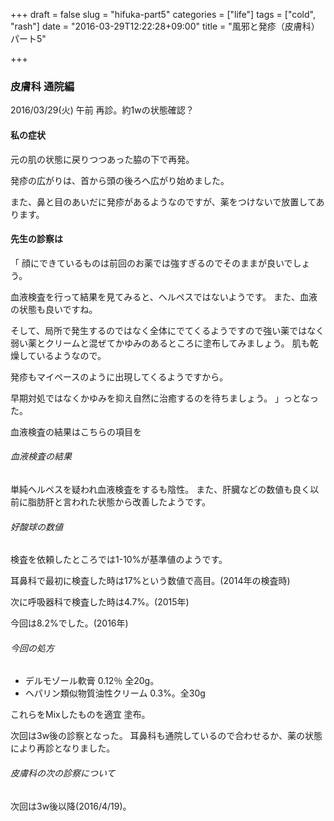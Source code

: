 +++
draft = false
slug = "hifuka-part5"
categories = ["life"]
tags = ["cold", "rash"]
date = "2016-03-29T12:22:28+09:00"
title = "風邪と発疹（皮膚科）パート5"

+++

### 皮膚科 通院編

2016/03/29(火) 午前
再診。約1wの状態確認？

#### 私の症状

元の肌の状態に戻りつつあった脇の下で再発。

発疹の広がりは、首から頭の後ろへ広がり始めました。

また、鼻と目のあいだに発疹があるようなのですが、薬をつけないで放置してあります。

#### 先生の診察は

「
顔にできているものは前回のお薬では強すぎるのでそのままが良いでしょう。

血液検査を行って結果を見てみると、ヘルペスではないようです。
また、血液の状態も良いですね。

そして、局所で発生するのではなく全体にでてくるようですので強い薬ではなく
弱い薬とクリームと混ぜてかゆみのあるところに塗布してみましょう。
肌も乾燥しているようなので。

発疹もマイペースのように出現してくるようですから。

早期対処ではなくかゆみを抑え自然に治癒するのを待ちましょう。
」っとなった。

血液検査の結果はこちらの項目を

###### 血液検査の結果

単純ヘルペスを疑われ血液検査をするも陰性。
また、肝臓などの数値も良く以前に脂肪肝と言われた状態から改善したようです。

###### 好酸球の数値
検査を依頼したところでは1-10%が基準値のようです。

耳鼻科で最初に検査した時は17%という数値で高目。(2014年の検査時)

次に呼吸器科で検査した時は4.7%。(2015年)

今回は8.2%でした。(2016年)


###### 今回の処方

+ デルモゾール軟膏 0.12％ 全20g。
+ ヘパリン類似物質油性クリーム 0.3%。全30g

これらをMixしたものを適宜 塗布。

次回は3w後の診察となった。
耳鼻科も通院しているので合わせるか、薬の状態により再診となりました。

###### 皮膚科の次の診察について

次回は3w後以降(2016/4/19)。
